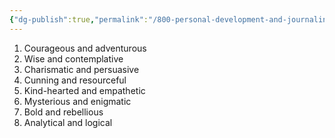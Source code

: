 ```yaml
---
{"dg-publish":true,"permalink":"/800-personal-development-and-journaling/810-hermit-gaming/games-in-development/the-world-of-elysara/characters/character-creation-tables/character-personality-trait/"}
---
```


1. Courageous and adventurous
2. Wise and contemplative
3. Charismatic and persuasive
4. Cunning and resourceful
5. Kind-hearted and empathetic
6. Mysterious and enigmatic
7. Bold and rebellious
8. Analytical and logical